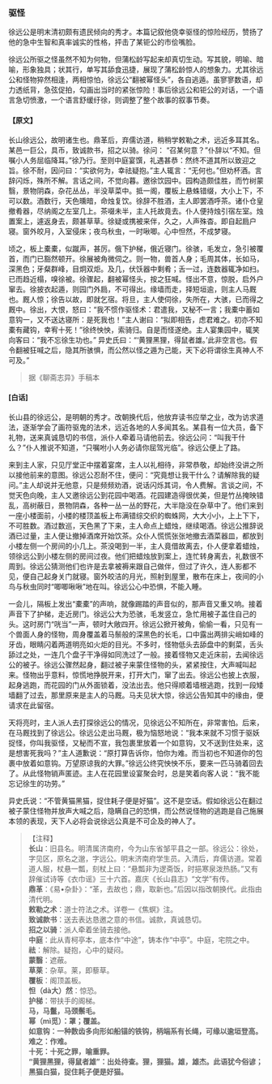 <script type="text/javascript">
    var head = document.getElementsByTagName('head')[0];
    cssURL = '/public/liao.css';
    linkTag = document.createElement('link');
    linkTag.href = cssURL;
    linkTag.setAttribute('type','text/css');
    linkTag.setAttribute('rel','stylesheet');
    head.appendChild(linkTag);
</script>
### 驱怪

徐远公是明末清初颇有遗民倾向的秀才。本篇记叙他侥幸驱怪的惊险经历，赞扬了他的急中生智和真率诚实的性格，抨击了某钜公的市侩嘴脸。

徐远公所驱之怪虽然不知为何物，但蒲松龄写起来却真切生动。写其貌，明喻、暗喻，形象独具；状其行，单写其舔食迅捷，展现了蒲松龄惊人的想象力。尤其徐远公和怪物猝然相逢，两相惊怕，徐远公“翻被幂怪头”，各自逃遁。虽寥寥数语，却力透纸背，急弦促拍，勾画出当时的紧张惊险！事后徐远公和钜公的对话，一个语言急切愤激，一个语言舒缓纡徐，则调整了整个故事的叙事节奏。

#### 【原文】
<section>
长山徐远公，故明诸生也。鼎革后，弃儒访道，稍稍学敕勒之术，远近多耳其名。某邑一巨公，具币，致诚款书，招之以骑。徐问：
“召某何意？”仆辞以“不知。但嘱小人务屈临降耳。”徐乃行。至则中庭宴馔，礼遇甚恭：然终不道其所以致迎之旨。徐不耐，因问曰：“实欲何为，幸祛疑抱。”主人辄言：“无何也。”但劝杯酒。言辞闪烁，殊所不解。言话之间，不觉向暮。邀徐饮园中。园构造颇佳胜，而竹树蒙翳，景物阴森，杂花丛丛，半没草菜中。抵一阁，覆板上悬蛛错缀，大小上下，不可以数。酒数行，天色曛暗，命烛复饮。徐辞不胜酒，主人即罢酒呼茶。诸仆仓皇撤肴器，尽纳阁之左室几上。茶啜未半，主人托故竟去。仆人便持烛引宿左室。烛置案上，遽返身去，颇甚草草。徐疑或携被来伴，久之，人声殊杳。即自起扃户寝。窗外皎月，入室侵床；夜鸟秋虫，一时啾唧。心中怛然，不成梦寝。

顷之，板上橐橐，似蹴声，甚厉。俄下护梯，俄近寝门。徐骇，毛发立，急引被覆首，而门已豁然顿开。徐展被角微伺之。则一物，兽首人身；毛周其体，长如马，深黑色；牙粲群峰，目炯双炬。及几，伏饫器中剩肴；舌一过，连数器辄净如扫。已而趋近榻，嗅徐被。徐骤起，翻被幂怪头，按之狂喊。怪出不意，惊脱，启外户窜去。徐披衣起遁，则园门外扃，不可得出。缘墙而走，择短垣逾，则主人马厩也。厩人惊；徐告以故，即就乞宿。将旦，主人使伺徐，失所在，大骇，已而得之厩中。徐出，大恨，怒曰：“我不惯作驱怪术：君遣我，又秘不一言；我橐中蓄如意钩一，又不送达寝所：是死我也！”主人谢曰：“拟即相告，虑君难之。初亦不知橐有藏钩，幸宥十死！”徐终怏怏，索骑归。自是而怪遂绝。主人宴集园中，辄笑向客曰：“我不忘徐生功也。”
异史氏曰：“‘黄狸黑狸，得鼠者雄。’此非空言也。假令翻被狂喊之后，隐其所骇惧，而公然以怪之遁为己能，天下必将谓徐生真神人不可及。”

</section>

> 据《聊斋志异》手稿本

#### [白话]
<aside>

长山县的徐远公，是明朝的秀才。改朝换代后，他放弃读书应举之业，改为访求道法，逐渐学会了画符驱鬼的法术，远近各地的人多闻其名。某县有一位大员，备下礼物，送来真诚恳切的书信，派仆人牵着马请他前去。徐远公问：“叫我干什么？”仆人推说不知道，“只嘱咐小人务必请你屈驾光临”。徐远公便上了路。

来到主人家，只见厅堂正中摆着宴席，主人以礼相待，非常恭敬，却始终没讲之所以接他前来的意图。徐远公忍耐不住，便问：“究竟想让我干什么？请解除我的疑问。”主人却说并无他意，只是频频劝酒，说话闪烁其词，令人费解。言谈之间，不觉天色向晚，主人又邀徐远公到花园中喝酒。花园建造得很优美，但是竹丛掩映错乱，高树蔽日，景物阴森，各种一丛一丛的野花，大半隐没在杂草中了。他们来到一座小楼面前，小楼的楼顶盖板上布满错综交织的蜘蛛网，大大小小，上上下下，不可胜数。酒过数巡，天色黑了下来，主人命点上蜡烛，继续喝酒。徐远公推辞说酒已过量，主人便让撤掉酒席开始饮茶。众仆人慌慌张张地撤去酒菜器皿，都放到小楼左侧一个房间的小几上。茶没喝到一半，主人竟借故离去，仆人便拿着蜡烛，领徐远公到小楼左侧的房间过夜。他们把蜡烛放到案上，连忙转身离去，礼数很不周到。徐远公猜测他们也许是去拿被褥来跟自己做伴，但过了许久，连人影都不见，便自己起身关门就寝。窗外皎洁的月光，照射到屋里，散布在床上，夜间的小鸟与秋虫同时“唧唧啾啾”地在叫。徐远公心中恐惧，不能入睡。

一会儿，隔板上发出“橐橐”的声响，就像踢踏的声音似的，那声音又重又响。接着声音下了护梯，走近房门。徐远公大为恐骇，毛发竖立，急忙用被子盖住自己的头。这时房门“咣当”一声，顿时大敞四开。徐远公掀开被角，偷偷一看，只见有一个兽面人身的怪物，周身覆盖着马鬃般的深黑色的长毛，口中露出两排尖峭如峰的牙齿，眼睛闪着两道明亮如火炬的目光。不多时，怪物低头去舔盘中的剩菜，舌头舔过之处，一连几个盘子干净得如同洗过了一般。接着怪物又走近床前，去闻徐远公的被子。徐远公骤然起身，翻过被子来蒙住怪物的头，紧紧按住，大声喊叫起来。怪物出乎意料，惊慌地挣脱开来，打开大门，窜了出去。徐远公也披上衣服，起身逃跑，而花园的门从外面锁着，没法出去。他只得顺着墙根逃跑，找到一段矮墙翻了过去，那里原来是主人的马厩。马夫见状大惊，徐远公告知其中的缘由，便请求在此留宿。

天将亮时，主人派人去打探徐远公的情况，见徐远公不知所在，非常害怕。后来，在马厩找到了徐远公。徐远公走出马厩，极为恼怒地说：“我本来就不习惯于驱妖捉怪，你叫我驱怪，又秘而不宣，我包裹里放着一个如意钩，又不送到住处来，这是想害死我吗？”主人道歉说：“原打算告诉你，怕你为难。而当初也不知道你的包裹中放着如意钩。万望原谅我的大罪。”徐远公终究怏怏不乐，要来一匹马骑着回去了。从此怪物销声匿迹。主人在花园里设宴聚会时，总是笑着向客人说：“我不能忘记徐生的功劳。”

异史氏说：“不管黄猫黑猫，捉住耗子便是好猫”。这不是空话。假如徐远公在翻过被子蒙住怪物并放声大喊之后，隐瞒自己的恐惧，而公然说怪物的逃跑是自己施展本领的表现，天下人必将会说徐远公真是不可企及的神人了。

</aside>

> 【注释】  
<b>长山</b>：旧县名。明清属济南府，今为山东省邹平县之一部。徐远公：徐处，字见区，原名之邈，字远公。明末济南府学生员。入清后，弃儒访道。常着道人服，杖悬一瓢，刻杖上曰：“悬瓢非为逻斋饭，时挹寒泉泼热肠。”又有辞催试诗等《衣巾谣》三十六首。嘉庆《长山县志》“文学”有传。  
<b>鼎革</b>：《易•杂卦》：“革，去故也；鼎，取新也。”后因以指改朝换代。此指由清代明。  
<b>敕勒之术</b>：道士符法之术。详卷一《焦螟》注。  
<b>致诚款书</b>：送去表达恳邀之意的书信。诚款，真诚恳切。  
<b>招之以骑</b>：派人牵着坐骑去接他。  
<b>中庭</b>：此从青柯亭本，底本作“中途”，铸本作“中亭”。中庭，宅院之中。  
<b>祛</b>：解除。疑抱，心中的疑闷。  
<b>蒙翳</b>：遮蔽。  
<b>草莱</b>：杂草。莱，即藜草。  
<b>覆板</b>：阁顶盖板。  
<b>怛（dà大）然</b>：惊恐。  
<b>护梯</b>：带扶手的阁梯。  
<b>马，马鬣，马颈鬃毛。  
<b>幂（mì觅）</b>：罩；覆盖。  
<b>如意钩</b>：一种数齿多向形如船锚的铁钩，柄端系有长绳，可缘以逾垣登高。  
<b>难之</b>：作难。  
<b>十死</b>：十死之罪，喻重罪。  
<b>“黄狸黑狸，得鼠者雄”</b>：出处待查。狸，狸猫。雄，雄杰。此语犹今俗谚；黑猫白猫，捉住耗子便是好猫。  

